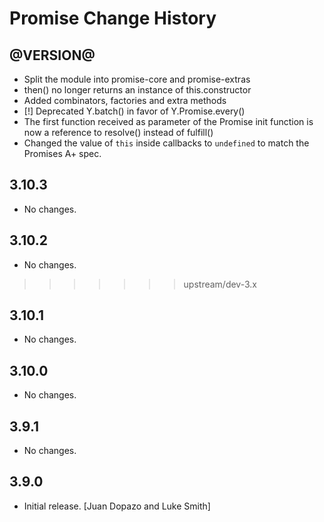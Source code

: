 Promise Change History
======================

@VERSION@
------

* Split the module into promise-core and promise-extras
* then() no longer returns an instance of this.constructor
* Added combinators, factories and extra methods
* [!] Deprecated Y.batch() in favor of Y.Promise.every()
* The first function received as parameter of the Promise init function is now
  a reference to resolve() instead of fulfill()
* Changed the value of `this` inside callbacks to `undefined` to match the
  Promises A+ spec.

3.10.3
------

* No changes.

3.10.2
------

* No changes.

>>>>>>> upstream/dev-3.x

3.10.1
------

* No changes.

3.10.0
------

* No changes.

3.9.1
-----

* No changes.

3.9.0
-----

* Initial release. [Juan Dopazo and Luke Smith]
